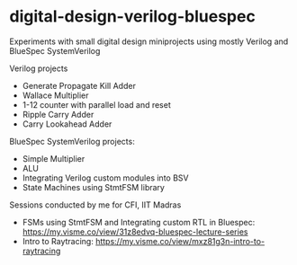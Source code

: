 # digital-design-verilog-bluespec

Experiments with small digital design miniprojects using mostly Verilog and BlueSpec SystemVerilog

Verilog projects
* Generate Propagate Kill Adder
* Wallace Multiplier
* 1-12 counter with parallel load and reset
* Ripple Carry Adder
* Carry Lookahead Adder


BlueSpec SystemVerilog projects:
* Simple Multiplier
* ALU
* Integrating Verilog custom modules into BSV
* State Machines using StmtFSM library

Sessions conducted by me for CFI, IIT Madras
* FSMs using StmtFSM and Integrating custom RTL in Bluespec: https://my.visme.co/view/31z8edvq-bluespec-lecture-series
* Intro to Raytracing: https://my.visme.co/view/mxz81g3n-intro-to-raytracing
